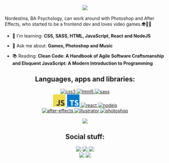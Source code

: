 <p align="center">
 <a href="https://git.io/typing-svg">
  <img src="https://readme-typing-svg.herokuapp.com?color=%2331F7B6&lines=Ol%C3%A1%2C+me+chamo+Larissa+Pinheiro;Bem-vindo+ao+meu+perfil+no+GitHub!;Hello%2C+I'm+Larissa+Pinheiro;Welcome+to+my+GitHub+profile!" >
 </a>
 
<p align="left">Nordestina, BA Psychology, can work around with Photoshop and After Effects, who started to be a frontend dev and loves video games.👽🏳️‍🌈</p>

- 📖 I'm learning: **CSS, SASS, HTML, JavaScript, React and NodeJS**

- 💬 Ask me about: **Games, Photoshop and Music**

- 📚 Reading: **Clean Code: A Handbook of Agile Software Craftsmanship and Eloquent JavaScript: A Modern Introduction to Programming**

<h2 align="center">Languages, apps and libraries:</h2>
<p align="center"> <a href="https://www.w3schools.com/css/" target="_blank"> <img src="https://cdn1.iconfinder.com/data/icons/logotypes/32/badge-css-3-512.png" alt="css3" width="40" height="40"/> </a> 
<a href="https://www.w3.org/html/" target="_blank"> <img src="https://cdn1.iconfinder.com/data/icons/logotypes/32/badge-html-5-512.png" alt="html5" width="40" height="40"/> </a> 
<a href="https://sass-lang.com" target="_blank"> <img src="https://cdn.worldvectorlogo.com/logos/sass-1.svg" alt="sass" width="40" height="40"/> </a> 
<br>
<a href="https://developer.mozilla.org/en-US/docs/Web/JavaScript" target="_blank"> <img src="https://raw.githubusercontent.com/devicons/devicon/master/icons/javascript/javascript-original.svg" alt="javascript" width="40" height="40"/> </a> 
<a href="https://www.typescriptlang.org/" target="_blank"> <img src="https://raw.githubusercontent.com/devicons/devicon/master/icons/typescript/typescript-original.svg" alt="typescript" width="40" height="40"/> </a> 
<a href="https://reactjs.org/" target="_blank"> <img src="https://cdn.worldvectorlogo.com/logos/react-2.svg" alt="react" width="40" height="40"/> </a> 
<a href="https://nodejs.org" target="_blank"> <img src="https://cdn.worldvectorlogo.com/logos/nodejs-1.svg" alt="nodejs" width="40" height="40"/> </a> 
<br>
 <a href="https://www.adobe.com/products/aftereffects.html" target="_blank"> <img src="https://cdn.worldvectorlogo.com/logos/after-effects-cc.svg" alt="after-effects" width="40" height="40"/> </a> 
<a href="https://www.adobe.com/in/products/illustrator.html" target="_blank"> <img src="https://cdn.worldvectorlogo.com/logos/adobe-illustrator-cc-2019.svg" alt="illustrator" width="40" height="40"/> </a> 
<a href="https://www.photoshop.com/en" target="_blank"> <img src="https://cdn.worldvectorlogo.com/logos/photoshop-cc-6.svg" alt="photoshop" width="40" height="40"/> </a>
</p>
<p align="center">
<a href="https://github.com/anuraghazra/github-readme-stats" >
<img align="center" src="https://github-readme-stats.vercel.app/api/top-langs/?username=iaarkz&layout=compact" />
</a>
</p>


<h2 align="center">Social stuff:</h2>
<p align="center"><a href="https://github.com/iaarkz" target="_blank"><img src="https://img.shields.io/github/followers/iaarkz?style=social"></a>
<a href="mailto:larissavspinheiro"><img src="https://img.shields.io/badge/Email-Contact-white?style=social&logo=gmail"></a>
<a href="https://www.linkedin.com/in/larissavspinheiro/" target="_blank"><img src="https://img.shields.io/badge/Linkedin-larissavspinheiro-blue?style=social&logo=linkedin"></a>
 </br>
<a href="https://twitter.com/_aarkz" target="_blank"><img src="https://img.shields.io/twitter/follow/_aarkz?style=social"></a>
<a href="https://www.instagram.com/aarkz/" target="_blank"><img src="https://img.shields.io/badge/Follow-@aarkz-lightgray?style=social&logo=instagram"></a>
</p>


